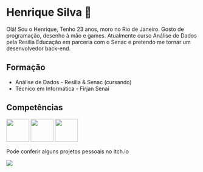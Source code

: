
# Henrique Silva 👋

Olá! Sou o Henrique, Tenho 23 anos, moro no Rio de Janeiro. Gosto de programação, desenho à mão e games. Atualmente curso Análise de Dados pela Resilia Educação em parceria com o Senac e pretendo me tornar um desenvolvedor back-end.

## Formação

* Análise de Dados - Resilia & Senac (cursando)
* Técnico em Informática - Firjan Senai

## Competências

<img src="https://cdn.jsdelivr.net/gh/devicons/devicon/icons/python/python-original.svg" width=60 /> <img src="https://cdn.jsdelivr.net/gh/devicons/devicon/icons/mysql/mysql-plain.svg" width=60 /> <img src="https://cdn.jsdelivr.net/gh/devicons/devicon/icons/git/git-plain-wordmark.svg" width=60 />

<!--
* Python
* Programação orientada a objetos
* Conhecimento sobre design patterns
* Boas práticas de escrita de código
* PHP
* Javascript
* HTML5
* MySQL Workbench
* Banco de dados relacional
!-->

Pode conferir alguns projetos pessoais no itch.io

<div>
<a href="https://henrique-esilva.itch.io" target="_blank"><img loading="lazy" src="https://img.shields.io/badge/-itch.io-FF1726?style=for-the-badge" target="_blank"></a>
</div>

<!--
<a href="https://henrique-esilva.itch.io" target="_blank"><img loading="lazy" src="./itchdotio.svg" target="_blank" width=50></a>
<a href="https://instagram.com/seu-usuário-instagram-aqui" target="_blank"><img loading="lazy" src="https://img.shields.io/badge/-itch.io-FF1726?style=for-the-badge" target="_blank"></a>
<a href="https://instagram.com/seu-usuário-instagram-aqui" target="_blank"><img loading="lazy" src="https://img.shields.io/badge/-Instagram-%23E4405F?style=for-the-badge&logo=instagram&logoColor=white" target="_blank"></a>
<a href="https://www.twitch.tv/seu-usuário-aqui" target="_blank"><img loading="lazy" src="https://img.shields.io/badge/Twitch-9146FF?style=for-the-badge&logo=twitch&logoColor=white" target="_blank"></a>
<a href = "mailto:contato@seu-usuário-aqui"><img loading="lazy" src="https://img.shields.io/badge/Gmail-D14836?style=for-the-badge&logo=gmail&logoColor=white" target="_blank"></a>
<a href="https://www.linkedin.com/in/seu-usuário-linkedln-aqui" target="_blank"><img loading="lazy" src="https://img.shields.io/badge/-LinkedIn-%230077B5?style=for-the-badge&logo=linkedin&logoColor=white" target="_blank"></a>   
</div>

<!--
https://www.alura.com.br/artigos/como-criar-um-readme-para-seu-perfil-github !-->
